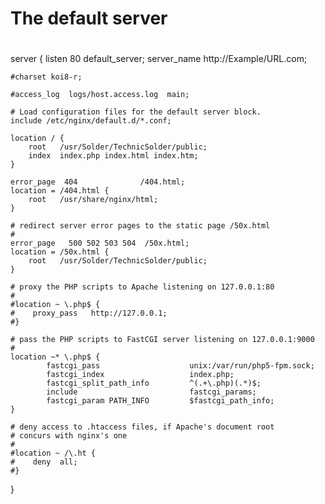 #
# The default server
#
server {
    listen       80 default_server;
    server_name  http://Example/URL.com;

    #charset koi8-r;

    #access_log  logs/host.access.log  main;

    # Load configuration files for the default server block.
    include /etc/nginx/default.d/*.conf;

    location / {
        root   /usr/Solder/TechnicSolder/public;
        index  index.php index.html index.htm;
    }

    error_page  404              /404.html;
    location = /404.html {
        root   /usr/share/nginx/html;
    }

    # redirect server error pages to the static page /50x.html
    #
    error_page   500 502 503 504  /50x.html;
    location = /50x.html {
        root   /usr/Solder/TechnicSolder/public;
    }

    # proxy the PHP scripts to Apache listening on 127.0.0.1:80
    #
    #location ~ \.php$ {
    #    proxy_pass   http://127.0.0.1;
    #}

    # pass the PHP scripts to FastCGI server listening on 127.0.0.1:9000
    #
    location ~* \.php$ {
            fastcgi_pass                    unix:/var/run/php5-fpm.sock;
            fastcgi_index                   index.php;
            fastcgi_split_path_info         ^(.+\.php)(.*)$;
            include                         fastcgi_params;
            fastcgi_param PATH_INFO         $fastcgi_path_info;
    }

    # deny access to .htaccess files, if Apache's document root
    # concurs with nginx's one
    #
    #location ~ /\.ht {
    #    deny  all;
    #}
}

